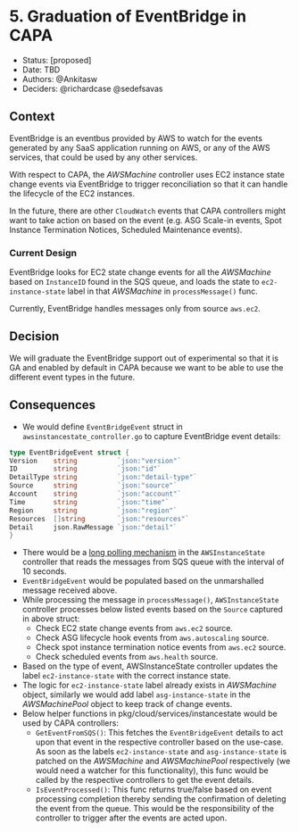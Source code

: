 # 5. Graduation of EventBridge in CAPA

* Status: [proposed]
* Date: TBD 
* Authors: @Ankitasw
* Deciders: @richardcase @sedefsavas

## Context
EventBridge is an eventbus provided by AWS to watch for the events generated by any SaaS application running on AWS, or any of the AWS services, that could be used by any other services.

With respect to CAPA, the  _AWSMachine_ controller uses EC2 instance state change events via EventBridge to  trigger reconciliation so that it can handle the lifecycle of the EC2 instances.

In the future, there are other `CloudWatch` events that CAPA controllers might want to take action on based on the event (e.g.  ASG Scale-in events, Spot Instance Termination Notices, Scheduled Maintenance events).

### Current Design
EventBridge looks for EC2 state change events for all the _AWSMachine_ based on `InstanceID` found in the SQS queue, and loads the state to `ec2-instance-state` label in that _AWSMachine_ in `processMessage()` func.

Currently, EventBridge handles messages only from source `aws.ec2`.

## Decision
We will graduate the EventBridge support out of experimental so that it is GA and enabled by default in CAPA because we want to be able to use the different event types in the future.

## Consequences
* We would define `EventBridgeEvent` struct in `awsinstancestate_controller.go` to capture EventBridge event details:

```go
type EventBridgeEvent struct {
Version    string          `json:"version"`
ID         string          `json:"id"`
DetailType string          `json:"detail-type"`
Source     string          `json:"source"`
Account    string          `json:"account"`
Time       string          `json:"time"`
Region     string          `json:"region"`
Resources  []string        `json:"resources"`
Detail     json.RawMessage `json:"detail"`
}
```

* There would be a [long polling mechanism](https://docs.aws.amazon.com/AWSSimpleQueueService/latest/SQSDeveloperGuide/sqs-short-and-long-polling.html#sqs-long-polling) in the `AWSInstanceState` controller that reads the messages from SQS queue with the interval of 10 seconds.
* `EventBridgeEvent` would be populated based on the unmarshalled message received above.
* While processing the message in `processMessage()`, `AWSInstanceState` controller processes below listed events based on the `Source` captured in above struct:
   * Check EC2 state change events from `aws.ec2` source.
   * Check ASG lifecycle hook events from `aws.autoscaling` source.
   * Check spot instance termination notice events from `aws.ec2` source.
   * Check scheduled events from `aws.health` source.
* Based on the type of event, AWSInstanceState controller updates the label `ec2-instance-state` with the correct instance state. 
* The logic for `ec2-instance-state` label already exists in _AWSMachine_ object, similarly we would add label `asg-instance-state` in the _AWSMachinePool_ object to keep track of change events.
* Below helper functions in pkg/cloud/services/instancestate would be used by CAPA controllers:
   * `GetEventFromSQS()`: This fetches the `EventBridgeEvent` details to act upon that event in the respective controller based on the use-case. As soon as the labels `ec2-instance-state` and `asg-instance-state` is patched on the _AWSMachine_ and _AWSMachinePool_ respectively (we would need a watcher for this functionality), this func would be called by the respective controllers to get the event details.
   * `IsEventProcessed()`: This func returns true/false based on event processing completion thereby sending the confirmation of deleting the event from the queue. This would be the responsibility of the controller to trigger after the events are acted upon.
